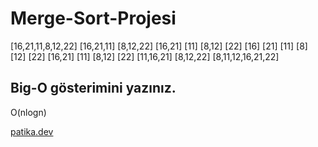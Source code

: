 # Merge-Sort-Projesi
  [16,21,11,8,12,22]
[16,21,11]                 [8,12,22]
[16,21]   [11]             [8,12]   [22]
[16]  [21]  [11]           [8]  [12]  [22]
[16,21]   [11]             [8,12]   [22]
[11,16,21]                 [8,12,22]
          [8,11,12,16,21,22]
          
## Big-O gösterimini yazınız.
O(nlogn)

[patika.dev](https://app.patika.dev/)
